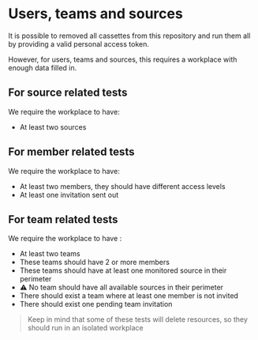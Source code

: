 # Users, teams and sources

It is possible to removed all cassettes from this repository and run them all by providing a valid personal access token.

However, for users, teams and sources, this requires a workplace with enough data filled in.

## For source related tests

We require the workplace to have:

- At least two sources

## For member related tests

We require the workplace to have:

- At least two members, they should have different access levels
- At least one invitation sent out

## For team related tests

We require the workplace to have :

- At least two teams
- These teams should have 2 or more members
- These teams should have at least one monitored source in their perimeter
- ⚠️ No team should have all available sources in their perimeter
- There should exist a team where at least one member is not invited
- There should exist one pending team invitation

> Keep in mind that some of these tests will delete resources, so they should run in an isolated workplace
